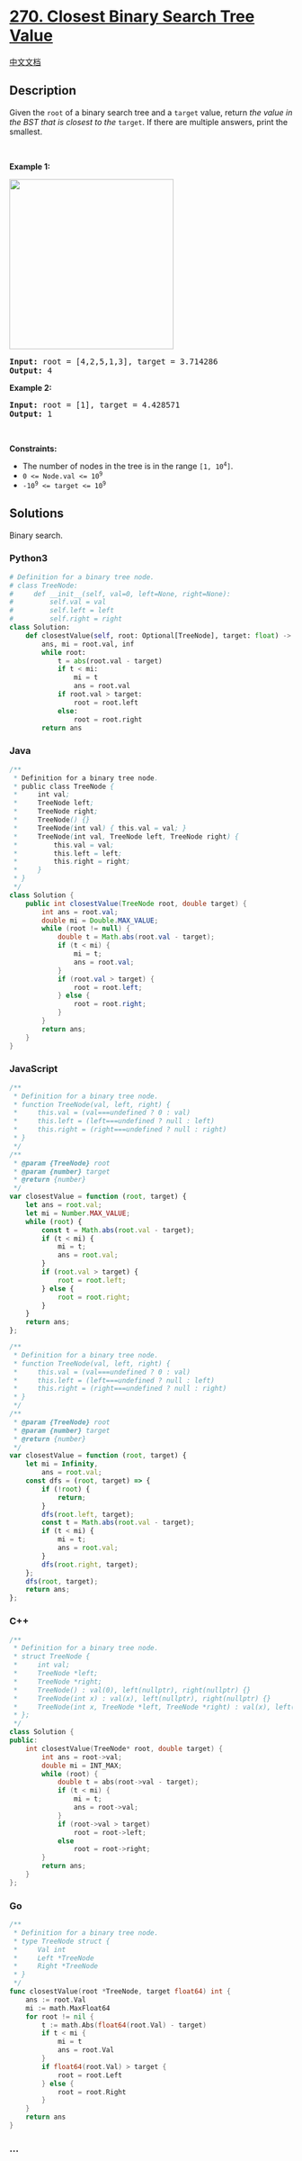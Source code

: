 # [270. Closest Binary Search Tree Value](https://leetcode.com/problems/closest-binary-search-tree-value)

[中文文档](/solution/0200-0299/0270.Closest%20Binary%20Search%20Tree%20Value/README.md)

## Description

<p>Given the <code>root</code> of a binary search tree and a <code>target</code> value, return <em>the value in the BST that is closest to the</em> <code>target</code>. If there are multiple answers, print the smallest.</p>

<p>&nbsp;</p>
<p><strong class="example">Example 1:</strong></p>
<img alt="" src="https://fastly.jsdelivr.net/gh/doocs/leetcode@main/solution/0200-0299/0270.Closest%20Binary%20Search%20Tree%20Value/images/closest1-1-tree.jpg" style="width: 292px; height: 302px;" />
<pre>
<strong>Input:</strong> root = [4,2,5,1,3], target = 3.714286
<strong>Output:</strong> 4
</pre>

<p><strong class="example">Example 2:</strong></p>

<pre>
<strong>Input:</strong> root = [1], target = 4.428571
<strong>Output:</strong> 1
</pre>

<p>&nbsp;</p>
<p><strong>Constraints:</strong></p>

<ul>
	<li>The number of nodes in the tree is in the range <code>[1, 10<sup>4</sup>]</code>.</li>
	<li><code>0 &lt;= Node.val &lt;= 10<sup>9</sup></code></li>
	<li><code>-10<sup>9</sup> &lt;= target &lt;= 10<sup>9</sup></code></li>
</ul>

## Solutions

Binary search.

<!-- tabs:start -->

### **Python3**

```python
# Definition for a binary tree node.
# class TreeNode:
#     def __init__(self, val=0, left=None, right=None):
#         self.val = val
#         self.left = left
#         self.right = right
class Solution:
    def closestValue(self, root: Optional[TreeNode], target: float) -> int:
        ans, mi = root.val, inf
        while root:
            t = abs(root.val - target)
            if t < mi:
                mi = t
                ans = root.val
            if root.val > target:
                root = root.left
            else:
                root = root.right
        return ans
```

### **Java**

```java
/**
 * Definition for a binary tree node.
 * public class TreeNode {
 *     int val;
 *     TreeNode left;
 *     TreeNode right;
 *     TreeNode() {}
 *     TreeNode(int val) { this.val = val; }
 *     TreeNode(int val, TreeNode left, TreeNode right) {
 *         this.val = val;
 *         this.left = left;
 *         this.right = right;
 *     }
 * }
 */
class Solution {
    public int closestValue(TreeNode root, double target) {
        int ans = root.val;
        double mi = Double.MAX_VALUE;
        while (root != null) {
            double t = Math.abs(root.val - target);
            if (t < mi) {
                mi = t;
                ans = root.val;
            }
            if (root.val > target) {
                root = root.left;
            } else {
                root = root.right;
            }
        }
        return ans;
    }
}
```

### **JavaScript**

```js
/**
 * Definition for a binary tree node.
 * function TreeNode(val, left, right) {
 *     this.val = (val===undefined ? 0 : val)
 *     this.left = (left===undefined ? null : left)
 *     this.right = (right===undefined ? null : right)
 * }
 */
/**
 * @param {TreeNode} root
 * @param {number} target
 * @return {number}
 */
var closestValue = function (root, target) {
    let ans = root.val;
    let mi = Number.MAX_VALUE;
    while (root) {
        const t = Math.abs(root.val - target);
        if (t < mi) {
            mi = t;
            ans = root.val;
        }
        if (root.val > target) {
            root = root.left;
        } else {
            root = root.right;
        }
    }
    return ans;
};
```

```js
/**
 * Definition for a binary tree node.
 * function TreeNode(val, left, right) {
 *     this.val = (val===undefined ? 0 : val)
 *     this.left = (left===undefined ? null : left)
 *     this.right = (right===undefined ? null : right)
 * }
 */
/**
 * @param {TreeNode} root
 * @param {number} target
 * @return {number}
 */
var closestValue = function (root, target) {
    let mi = Infinity,
        ans = root.val;
    const dfs = (root, target) => {
        if (!root) {
            return;
        }
        dfs(root.left, target);
        const t = Math.abs(root.val - target);
        if (t < mi) {
            mi = t;
            ans = root.val;
        }
        dfs(root.right, target);
    };
    dfs(root, target);
    return ans;
};
```

### **C++**

```cpp
/**
 * Definition for a binary tree node.
 * struct TreeNode {
 *     int val;
 *     TreeNode *left;
 *     TreeNode *right;
 *     TreeNode() : val(0), left(nullptr), right(nullptr) {}
 *     TreeNode(int x) : val(x), left(nullptr), right(nullptr) {}
 *     TreeNode(int x, TreeNode *left, TreeNode *right) : val(x), left(left), right(right) {}
 * };
 */
class Solution {
public:
    int closestValue(TreeNode* root, double target) {
        int ans = root->val;
        double mi = INT_MAX;
        while (root) {
            double t = abs(root->val - target);
            if (t < mi) {
                mi = t;
                ans = root->val;
            }
            if (root->val > target)
                root = root->left;
            else
                root = root->right;
        }
        return ans;
    }
};
```

### **Go**

```go
/**
 * Definition for a binary tree node.
 * type TreeNode struct {
 *     Val int
 *     Left *TreeNode
 *     Right *TreeNode
 * }
 */
func closestValue(root *TreeNode, target float64) int {
	ans := root.Val
	mi := math.MaxFloat64
	for root != nil {
		t := math.Abs(float64(root.Val) - target)
		if t < mi {
			mi = t
			ans = root.Val
		}
		if float64(root.Val) > target {
			root = root.Left
		} else {
			root = root.Right
		}
	}
	return ans
}
```

### **...**

```

```

<!-- tabs:end -->

